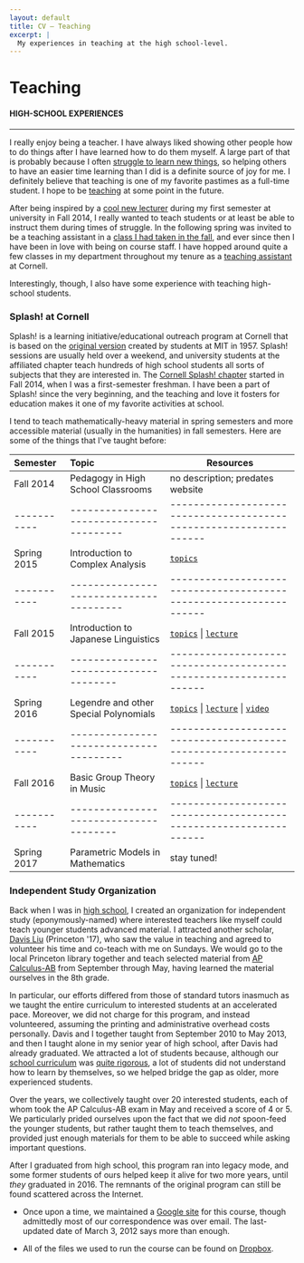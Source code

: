 ```yaml
---
layout: default
title: CV — Teaching
excerpt: |
  My experiences in teaching at the high school-level.
---
```


# Teaching
#### HIGH-SCHOOL EXPERIENCES

----

I really enjoy being a teacher. I have always liked showing other people how to
do things after I have learned how to do them myself. A large part of that is
probably because I often [struggle to learn new things][sagan], so helping others
to have an easier time learning than I did is a definite source of joy for me. I
definitely believe that teaching is one of my favorite pastimes as a full-time
student. I hope to be [teaching][kinds] at some point in the future.

After being inspired by a [cool new lecturer][sid] during my first semester at
university in Fall 2014, I really wanted to teach students or at least be able to
instruct them during times of struggle. In the following spring was invited to be
a teaching assistant in a [class I had taken in the fall][discrete], and ever
since then I have been in love with being on course staff. I have hopped around
quite a few classes in my department throughout my tenure as a [teaching
assistant][TA] at Cornell.

Interestingly, though, I also have some experience with teaching high-school students.

<!--
<div class="row">
<div class="col-sm-6">
  <div class="well well-md" style="height: 270px" markdown="1">

  [CS 2800][2800]: Discrete Structures
  + **Semesters**: Spring 2015
  + **Role**: Consultant
  + **Responsibilities**:
    - Holding office hours
    - Proctoring exams
    - Answering student questions on [web forum][piazza]
    - Grading weekly homeworks and exams

  </div>
</div>

<div class="col-sm-6">
  <div class="well well-md" style="height: 270px" markdown="1">

  **Syllabus**:
  + Logic and formal notation
  + Sets, functions, and relations
  + Proof techniques and induction
  + Probability and statistics
  + Finite automata and regular languages
  + Context-free languages and recursive/r.e. sets
  + Number theory and public key encryption
  + Incomputability
  + Graph theory

  </div>
</div>
</div>

<div class="row row-eq-height">
<div class="col-sm-6">
  <div class="well well-md" style="height: 350px" markdown="1">

  [CS 3410][3410]: Systems Programming
  + **Semesters**: Fall 2015, Spring 2016, Spring 2017
  + **Role**: Teaching assistant
  + **Responsibilities**:
    - Holding office hours
    - Proctoring exams
    - Answering student questions on web forum
    - Grading weekly homeworks and exams
    - Leading recitation sections
    - Designing assignments and labs
    - Holding review sessions for homeworks and exams
  + **Awards**:
    - *Outstanding Teaching Assistant in CS* (2015-2016)

  </div>
</div>

<div class="col-sm-6">
  <div class="well well-md" style="height: 350px" markdown="1">

  **Syllabus**:
  + Transistors and CMOS circuits
  + Boolean algebra and arithmetic
  + Digital logic
  + Memory hierarchies
  + Processor design
  + Pipelined CPUs and data/control hazards
  + ISA variations (RISC/CISC)
  + Calling conventions
  + Assemblers, linkers, and loaders
  + Caches and virtual memory
  + Traps, interrupts, and exceptions
  + Multicore architectures and synchronization
  + GPUs and I/O

  </div>
</div>
</div>

<div class="row row-eq-height">
<div class="col-sm-6">
  <div class="well well-md" style="height: 350px" markdown="1">

  [CS 3110][3110]: Functional Programming and Data Structures
  + **Semesters**: Fall 2016
  + **Role**: Head teaching assistant
  + **Responsibilities**:
    - Holding office hours
    - Proctoring exams
    - Answering student questions on web forum
    - Grading weekly homeworks and exams
    - Leading recitation sections
    - Designing assignments and labs
    - Holding review sessions for homeworks and exams
    - Monitoring consulting process and structure of office hours
    - Assigning course staff to be "on call" at appropriate times

  </div>
</div>

<div class="col-sm-6">
  <div class="well well-md" style="height: 350px" markdown="1">

  **Syllabus**:
  + OCaml and functional programming
  + Expressions and functions
  + Pattern matching
  + Higher-order functions and functors
  + Polymorphism, types and specifications
  + Interpreters, parsers, and formal semantics
  + Substitution and evaluation models
  + Imperative and asynchronous programming
  + Monads and monoids
  + Behavioral equivalence
  + Efficiency and amortized analysis
  + Advanced data structures and object encodings

  </div>
</div>
</div>

-->

### Splash! at Cornell

Splash! is a learning initiative/educational outreach program at Cornell that is
based on the [original version][splash-mit] created by students at MIT in 1957.
Splash! sessions are usually held over a weekend, and university students at the
affiliated chapter teach hundreds of high school students all sorts of subjects
that they are interested in. The [Cornell Splash! chapter][splash-cu] started in
Fall 2014, when I was a first-semester freshman. I have been a part of Splash!
since the very beginning, and the teaching and love it fosters for education
makes it one of my favorite activities at school.

I tend to teach mathematically-heavy material in spring semesters and more accessible
material (usually in the humanities) in fall semesters. Here are some of the things
that I've taught before:

<div class="well well-md" markdown="1">

| Semester    | Topic                                  | Resources                                                          |
| :---------- | :--------------------------------------| ------------------------------------------------------------------ |
| Fall 2014   | Pedagogy in High School Classrooms     | no description; predates website                                   |
| ----------- | ---------------------------------------| ------------------------------------------------------------------ |
| Spring 2015 | Introduction to Complex Analysis       | [`topics`][complex]                                                |
| ----------- | ---------------------------------------| ------------------------------------------------------------------ |
| Fall 2015   | Introduction to Japanese Linguistics   | [`topics`][jap] &#124; [`lecture`][jap-lec]                        |
| ----------- | -------------------------------------- | ------------------------------------------------------------------ |
| Spring 2016 | Legendre and other Special Polynomials | [`topics`][poly] &#124; [`lecture`][poly-lec] &#124; [`video`][yt] |
| ----------- | ---------------------------------------| ------------------------------------------------------------------ |
| Fall 2016   | Basic Group Theory in Music            | [`topics`][groups] &#124; [`lecture`][groups-lec]                  |
| ----------- | -------------------------------------- | ------------------------------------------------------------------ |
| Spring 2017 | Parametric Models in Mathematics       | stay tuned!                                                        |

</div>

### Independent Study Organization

Back when I was in [high school][sbhs], I created an organization for independent
study (eponymously-named) where interested teachers like myself could teach younger
students advanced material. I attracted another scholar, [Davis Liu][davis]
(Princeton '17), who saw the value in teaching and agreed to volunteer his time
and co-teach with me on Sundays. We would go to the local Princeton library
together and teach selected material from [AP Calculus-AB][calc-ab] from
September through May, having learned the material ourselves in the 8th grade.

In particular, our efforts differed from those of standard tutors inasmuch as we
taught the entire curriculum to interested students at an accelerated pace.
Moreover, we did not charge for this program, and instead volunteered, assuming
the printing and administrative overhead costs personally. Davis and I together
taught from September 2010 to May 2013, and then I taught alone in my senior year
of high school, after Davis had already graduated. We attracted a lot of students
because, although our [school curriculum][sbhs-curr] was [quite rigorous][cakir],
a lot of students did not understand how to learn by themselves, so we helped
bridge the gap as older, more experienced students.

Over the years, we collectively taught over 20 interested students, each of whom
took the AP Calculus-AB exam in May and received a score of 4 or 5. We particularly
prided ourselves upon the fact that we did *not* spoon-feed the younger students,
but rather taught them to teach themselves, and provided just enough materials
for them to be able to succeed while asking important questions.

After I graduated from high school, this program ran into legacy mode, and some
former students of ours helped keep it alive for two more years, until *they*
graduated in 2016\. The remnants of the original program can still be found
scattered across the Internet.

* Once upon a time, we maintained a [Google site][iso] for this course, though
  admittedly most of our correspondence was over email. The last-updated date of
  March 3, 2012 says more than enough.

* All of the files we used to run the course can be found on [Dropbox][iso-dropbox].

[sagan]:       http://www.goodreads.com/quotes/1103405

[sid]:         http://www.cs.cornell.edu/~sidch
[discrete]:    http://www.cs.cornell.edu/courses/cs2800/2014fa/schedule.html
[TA]:          {{site.base}}/cv/index.html#teaching
[kinds]:       http://matt.might.net/articles/nine-kinds-of-students
[2800]:        http://www.cs.cornell.edu/courses/cs2800
[3410]:        http://www.cs.cornell.edu/courses/cs3410
[3110]:        http://www.cs.cornell.edu/courses/cs3110
[piazza]:      http://www.piazza.com

[splash-cu]:   https://cornell.learningu.org
[splash-mit]:  https://esp.mit.edu/learn/Splash/index.html
[complex]:     https://cornell.learningu.org/learn/Splash/2015_Spring/catalog#cat5
[jap]:         https://cornell.learningu.org/learn/Splash/2015_Fall/catalog#cat2
[jap-lec]:     {{site.base}}/media/intro-jap.pdf
[poly]:        https://cornell.learningu.org/learn/Splash/2016_Spring/catalog#cat5
[poly-lec]:    {{site.base}}/media/spec-poly.pdf
[yt]:          https://www.youtube.com/watch?v=1VGFAbL0VHc
[groups]:      https://cornell.learningu.org/learn/Splash/2016_Fall/catalog#cat5
[groups-lec]:  {{site.base}}/media/music-groups.pdf

[sbhs]:        http://www.sbschools.org/schools/sbhs
[davis]:       https://www.linkedin.com/in/davisliu95
[calc-ab]:     http://apcentral.collegeboard.com/apc/members/exam/exam_information/232050.html
[sbhs-curr]:   http://www.sbschools.org/schools/sbhs/school_information/courses.php#listing
[cakir]:       http://www.sbschools.org/schools/sbhs/academic_departments/science/mcakir
[iso]:         https://sites.google.com/site/independentstudyapcalculusab
[iso-dropbox]: https://www.dropbox.com/sh/3t7lc8r21p39qz5/AADSufpzebET35UJNsT3yaHla